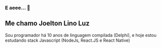 ### E aeee... 👋

## Me chamo Joelton Lino Luz

Sou programador há 10 anos de linguagem compilada (Delphi), e hoje estou estudando stack Javascript (NodeJs, React.JS e React Native)
##
<!--
**joeltonluz/joeltonluz** is a ✨ _special_ ✨ repository because its `README.md` (this file) appears on your GitHub profile.

Here are some ideas to get you started:

- 🔭 I’m currently working on ...
- 🌱 I’m currently learning ...
- 👯 I’m looking to collaborate on ...
- 🤔 I’m looking for help with ...
- 💬 Ask me about ...
- 📫 How to reach me: ...
- 😄 Pronouns: ...
- ⚡ Fun fact: ...
-->
